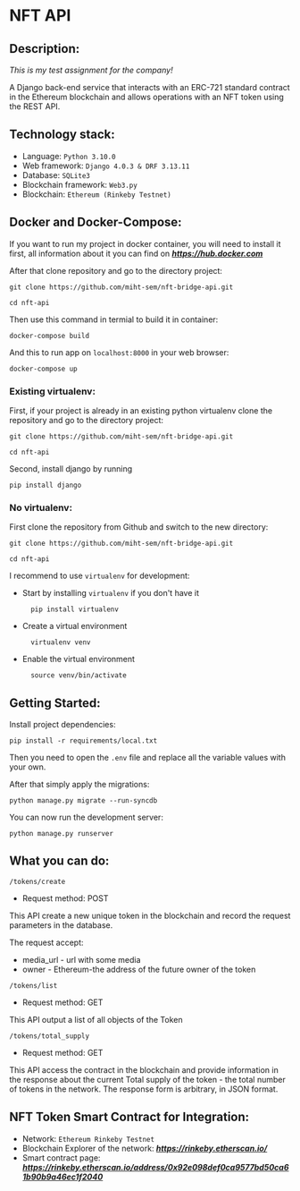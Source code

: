 # NFT API
## Description:

*This is my test assignment for the company!*

A Django back-end service that interacts with an ERC-721 standard contract in the Ethereum blockchain and allows operations with an NFT token using the REST API.

## Technology stack:
- Language: `Python 3.10.0`
- Web framework: `Django 4.0.3 & DRF 3.13.11`
- Database: `SQLite3` 
- Blockchain framework: `Web3.py`
- Blockchain: `Ethereum (Rinkeby Testnet)`

## Docker and Docker-Compose:

If you want to run my project in docker container, you will need to install it first, all information about it you can find on ***https://hub.docker.com***

After that clone repository and go to the directory project:

    git clone https://github.com/miht-sem/nft-bridge-api.git

    cd nft-api

Then use this command in termial to build it in container:

    docker-compose build

And this to run app on `localhost:8000` in your web browser:
    
    docker-compose up 


### Existing virtualenv:

First, if your project is already in an existing python virtualenv clone the repository and go to the directory project:

    git clone https://github.com/miht-sem/nft-bridge-api.git

    cd nft-api

Second, install django by running

    pip install django
      
### No virtualenv:

First clone the repository from Github and switch to the new directory:

    git clone https://github.com/miht-sem/nft-bridge-api.git

    cd nft-api


I recommend to use `virtualenv` for development:

- Start by installing `virtualenv` if you don't have it

        pip install virtualenv


- Create a virtual environment

        virtualenv venv


- Enable the virtual environment

        source venv/bin/activate



## Getting Started:

Install project dependencies:

    pip install -r requirements/local.txt
    
Then you need to open the `.env` file and replace all the variable values with your own. 

After that simply apply the migrations:

    python manage.py migrate --run-syncdb
    

You can now run the development server:

    python manage.py runserver

## What you can do:

    /tokens/create 

- Request method: POST

This API  create a new unique token in the blockchain and record the request parameters in the database.

The request accept:
- media_url - url with some media
- owner - Ethereum-the address of the future owner of the token

```
/tokens/list
```
- Request method: GET

This API output a list of all objects of the Token

```
/tokens/total_supply
```
- Request method: GET

This API access the contract in the blockchain and provide information in the response about the current Total supply of the token - the total number of tokens in the network. The response form is arbitrary, in JSON format.

## NFT Token Smart Contract for Integration:
- Network: `Ethereum Rinkeby Testnet`
- Blockchain Explorer of the network: ***https://rinkeby.etherscan.io/***
- Smart contract page: ***https://rinkeby.etherscan.io/address/0x92e098def0ca9577bd50ca61b90b9a46ec1f2040***

